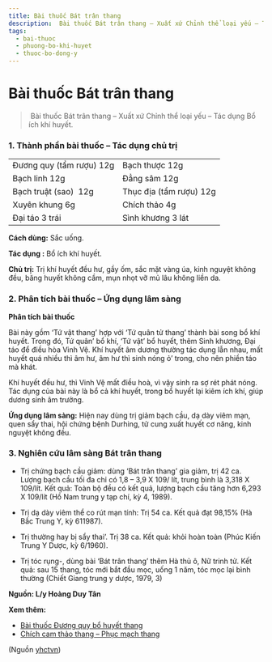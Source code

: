 ```yaml
---
title: Bài thuốc Bát trân thang
description:  Bài thuốc Bát trân thang – Xuất xứ Chỉnh thể loại yếu – Tác dụng Bổ ích khí huyết.
tags:
  - bai-thuoc
  - phuong-bo-khi-huyet
  - thuoc-bo-dong-y
---
```


# Bài thuốc Bát trân thang 

>  Bài thuốc Bát trân thang – Xuất xứ Chỉnh thể loại yếu – Tác dụng Bổ ích khí huyết.

### 1. Thành phần bài thuốc – Tác dụng chủ trị

|  |  |
| --- | --- |
| Đương quy (tẩm rượu) 12g | Bạch thược 12g |
| Bạch linh 12g | Đẳng sâm 12g |
| Bạch truật (sao)  12g | Thục địa (tẩm rượu) 12g |
| Xuyên khung 6g | Chích thảo 4g |
| Đại táo 3 trái | Sình khương 3 lát |

**Cách dùng:** Sắc uống.

**Tác dụng :** Bổ ích khí huyết. 

**Chủ trị:** Trị khí huyết đều hư, gầy ốm, sắc mặt vàng úa, kinh nguyệt không đều, băng huyết không cầm, mụn nhọt vỡ mủ lâu không liền da.

### 2. Phân tích bài thuốc – Ứng dụng lâm sàng

**Phân tích bài thuốc**

Bài này gồm ‘Tứ vật thang’ hợp với ‘Tứ quân tử thang’ thành bài song bổ khí huyết. Trong đó, Tứ quân’ bổ khí, ‘Tứ vật’ bổ huyết, thêm Sinh khương, Đại táo để điều hòa Vinh Vệ. Khí huyết âm dương thường tác dụng lẫn nhau, mất huyết quá nhiều thì âm hư, âm hư thì sinh nóng ỏ’ trong, cho nên phiền táo mà khát.

Khí huyết đều hư, thì Vinh Vệ mất điều hoà, vì vậy sinh ra sợ rét phát nóng. Tác dụng của bài này là bổ cả khí huyết, trong bổ huyết lại kiêm ích khí, giúp dương sinh âm trưởng.

**Ứng dụng lâm sàng:** Hiện nay dùng trị giảm bạch cầu, dạ dày viêm mạn, quen sẩy thai, hội chứng bệnh Durhing, tử cung xuất huyết cơ năng, kinh nguyệt không đều. 

### 3. Nghiên cứu lâm sàng Bát trân thang

+ Trị chứng bạch cầu giảm: dùng ‘Bát trân thang’ gia giảm, trị 42 ca. Lượng bạch cầu tối đa chỉ có 1,8 – 3,9 X 109/ lít, trung bình là 3,318 X 109/lít. Kết quả: Toàn bộ đều có kết quả, lượng bạch cầu tăng hơn 6,293 X 109/lít (Hồ Nam trung y tạp chí, kỳ 4, 1989).

+ Trị dạ dày viêm thể co rút mạn tính: Trị 54 ca. Kết quả đạt 98,15% (Hà Bắc Trung Y, kỳ 611987).

+ Trị thường hay bị sẩy thai’. Trị 38 ca. Kết quả: khỏi hoàn toàn (Phúc Kiến Trung Y Dược, kỳ 6/1960).

+ Trị tóc rụng-, dùng bài ‘Bát trân thang’ thêm Hà thủ ô, Nữ trinh tử. Kết quả: sau 15 thang, tóc mới bắt đầu mọc, uống 1 năm, tóc mọc lại bình thường (Chiết Giang trung y dược, 1979, 3)

**Nguồn: L/y Hoàng Duy Tân**

**Xem thêm:**

* [Bài thuốc Đương quy bổ huyết thang](/yhctvn/bai-thuoc-duong-quy-bo-huyet-thang/)
* [Chích cam thảo thang – Phục mạch thang](/yhctvn/chich-cam-thao-thang-phuc-mach-thang/)

(Nguồn <a href="https://yhctvn.com/bai-thuoc-bat-tran-thang/" target="_blank">yhctvn</a>)

